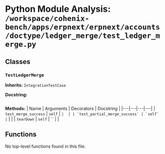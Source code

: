 # Python Module Analysis: `/workspace/cohenix-bench/apps/erpnext/erpnext/accounts/doctype/ledger_merge/test_ledger_merge.py`

## Classes

### `TestLedgerMerge`
**Inherits:** `IntegrationTestCase`


**Docstring:**
```

```

**Methods:**
| Name | Arguments | Decorators | Docstring |
|---|---|---|---|
| `test_merge_success` | `self` | `` |  |
| `test_partial_merge_success` | `self` | `` |  |
| `tearDown` | `self` | `` |  |





## Functions

No top-level functions found in this file.

